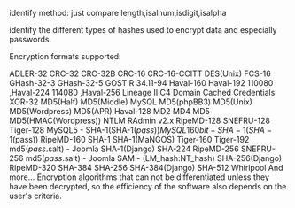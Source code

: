 identify method:
just compare length,isalnum,isdigit,isalpha


identify the different types of hashes used to encrypt data and especially passwords.



Encryption formats supported:

ADLER-32
CRC-32
CRC-32B
CRC-16
CRC-16-CCITT
DES(Unix)
FCS-16
GHash-32-3
GHash-32-5
GOST R 34.11-94
Haval-160
Haval-192 110080 ,Haval-224 114080 ,Haval-256
Lineage II C4
Domain Cached Credentials
XOR-32
MD5(Half)
MD5(Middle)
MySQL
MD5(phpBB3)
MD5(Unix)
MD5(Wordpress)
MD5(APR)
Haval-128
MD2
MD4
MD5
MD5(HMAC(Wordpress))
NTLM
RAdmin v2.x
RipeMD-128
SNEFRU-128
Tiger-128
MySQL5 - SHA-1(SHA-1($pass))
MySQL 160bit - SHA-1(SHA-1($pass))
RipeMD-160
SHA-1
SHA-1(MaNGOS)
Tiger-160
Tiger-192
md5($pass.$salt) - Joomla
SHA-1(Django)
SHA-224
RipeMD-256
SNEFRU-256
md5($pass.$salt) - Joomla
SAM - (LM_hash:NT_hash)
SHA-256(Django)
RipeMD-320
SHA-384
SHA-256
SHA-384(Django)
SHA-512
Whirlpool
And more…
Encryption algorithms that can not be differentiated unless they have been decrypted, so the efficiency of the software also depends on the user's criteria.